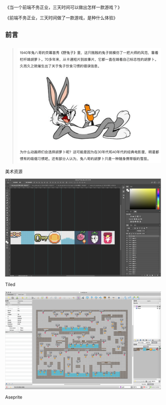 《当一个前端不务正业，三天时间可以做出怎样一款游戏？》

《前端不务正业，三天时间做了一款游戏，是种什么体验》

## 前言

## 

> ![](../images/2023-1-14-1673678410877.png)

美术资源

![](../images/2023-1-14-1673676470403.png)

Tiled

![](../images/2023-1-14-1673676694109.png)

Aseprite

